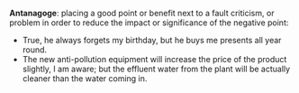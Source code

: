 **Antanagoge**: placing a good point or benefit next to a fault criticism, or problem in order to reduce the impact or significance of the negative point:

 - True, he always forgets my birthday, but he buys me presents all year round.
 - The new anti-pollution equipment will increase the price of the product slightly, I am aware; but the effluent water from the plant will be actually cleaner than the water coming in.